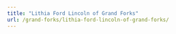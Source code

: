 ```yaml
---
title: "Lithia Ford Lincoln of Grand Forks"
url: /grand-forks/lithia-ford-lincoln-of-grand-forks/
---
```


